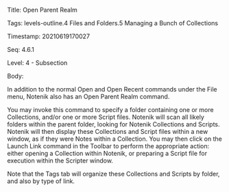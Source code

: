Title:  Open Parent Realm

Tags:   levels-outline.4 Files and Folders.5 Managing a Bunch of Collections

Timestamp: 20210619170027

Seq:    4.6.1

Level:  4 - Subsection

Body: 

In addition to the normal Open and Open Recent commands under the File menu, Notenik also has an Open Parent Realm command. 

You may invoke this command to specify a folder containing one or more Collections, and/or one or more Script files. Notenik will scan all likely folders within the parent folder, looking for Notenik Collections and Scripts. Notenik will then display these Collections and Script files within a new window, as if they were Notes within a Collection. You may then click on the Launch Link command in the Toolbar to perform the appropriate action: either opening a Collection within Notenik, or preparing a Script file for execution within the Scripter window. 

Note that the Tags tab will organize these Collections and Scripts by folder, and also by type of link.
